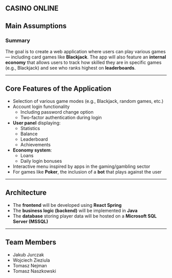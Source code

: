 ## CASINO ONLINE

## Main Assumptions

### Summary

The goal is to create a web application where users can play various games — including card games like **Blackjack**. The app will also feature an **internal economy** that allows users to track how skilled they are in specific games (e.g., Blackjack) and see who ranks highest on **leaderboards**.

---

## Core Features of the Application

- Selection of various game modes (e.g., Blackjack, random games, etc.)
- Account login functionality  
  - Including password change option  
  - Two-factor authentication during login
- **User panel** displaying:
  - Statistics  
  - Balance  
  - Leaderboard  
  - Achievements
- **Economy system**:
  - Loans  
  - Daily login bonuses
- Interactive menu inspired by apps in the gaming/gambling sector
- For games like **Poker**, the inclusion of a **bot** that plays against the user

---

## Architecture

- The **frontend** will be developed using **React Spring**
- The **business logic (backend)** will be implemented in **Java**
- The **database** storing player data will be hosted on a **Microsoft SQL Server (MSSQL)**

---

## Team Members

- Jakub Jurczak  
- Wojciech Zieziula  
- Tomasz Nejman  
- Tomasz Naszkowski
